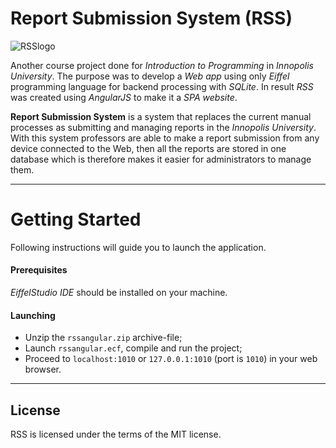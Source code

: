 # Report Submission System (RSS)

![**RSSlogo**](http://imgur.com/tqePsfV.png)

Another course project done for *Introduction to Programming* in *Innopolis University*. The purpose was to develop a *Web app* using only *Eiffel* programming language for backend processing with *SQLite*. In result *RSS* was created using *AngularJS* to make it a *SPA website*.

**Report Submission System** is a system that replaces the current manual processes as submitting and managing reports in the *Innopolis University*. With this system professors are able to make a report submission from any device connected to the Web, then all the reports are stored in one database which is therefore makes it easier for administrators to manage them.

---

# Getting Started
Following instructions will guide you to launch the application.
#### Prerequisites
*EiffelStudio IDE* should be installed on your machine.
#### Launching
- Unzip the `rssangular.zip` archive-file;
- Launch `rssangular.ecf`, compile and run the project;
- Proceed to `localhost:1010` or `127.0.0.1:1010` (port is `1010`) in your web browser.

---

## License

RSS is licensed under the terms of the MIT license.


